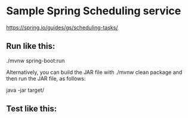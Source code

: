 # Sample Spring Scheduling service
https://spring.io/guides/gs/scheduling-tasks/
## Run like this:
./mvnw spring-boot:run

Alternatively, you can build the JAR file with ./mvnw clean package and then run the JAR file, as follows:

java -jar target/<firstName>

## Test like this:

